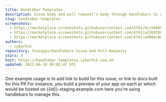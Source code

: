 ```yaml
---
title: Handlebar Templates
description: Issue body and pull request's body through handlebars to generate new bodies
slug: handlebar-templates
screenshots:
  - https://marketplace-screenshots.githubusercontent.com/4741/9cc94800-a642-11e9-9e44-3a6791c11e3b
  - https://marketplace-screenshots.githubusercontent.com/4741/a2269280-a642-11e9-819b-e0afe442db67
  - https://marketplace-screenshots.githubusercontent.com/4741/a488ec80-a642-11e9-85d4-f74be5aa0f90
authors:
  - cyberhck
repository: fossapps/Handlebars-Issue-and-Pull-Requests
stars: 4
host: https://handlebar-templates.cyberhck.now.sh
updated: 2021-06-10 09:02:47 UTC
---
```


One example usage is to add link to build for this issue, or link to docs built for this PR
For instance, you build a preview of your app on each pr which would be hosted on {{id}}-staging.example.com here you're using handlebars to manage this.

